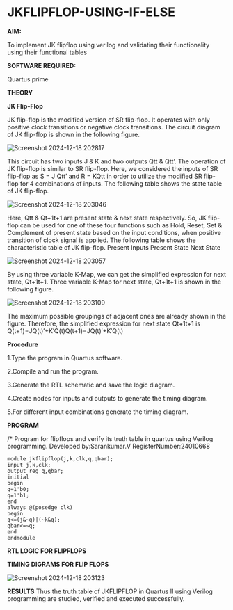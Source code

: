 # JKFLIPFLOP-USING-IF-ELSE

**AIM:** 

To implement  JK flipflop using verilog and validating their functionality using their functional tables

**SOFTWARE REQUIRED:**

Quartus prime

**THEORY**

**JK Flip-Flop**

JK flip-flop is the modified version of SR flip-flop. It operates with only positive clock transitions or negative clock transitions. The circuit diagram of JK flip-flop is shown in the following figure.


![Screenshot 2024-12-18 202817](https://github.com/user-attachments/assets/6ff996ee-c366-48d5-b3e9-796a39c69f54)


This circuit has two inputs J & K and two outputs Qtt & Qtt’. The operation of JK flip-flop is similar to SR flip-flop. Here, we considered the inputs of SR flip-flop as S = J Qtt’ and R = KQtt in order to utilize the modified SR flip-flop for 4 combinations of inputs. The following table shows the state table of JK flip-flop.

![Screenshot 2024-12-18 203046](https://github.com/user-attachments/assets/57bae1a4-f678-446e-aa73-f26d8a64682d)

 
Here, Qtt & Qt+1t+1 are present state & next state respectively. So, JK flip-flop can be used for one of these four functions such as Hold, Reset, Set & Complement of present state based on the input conditions, when positive transition of clock signal is applied. The following table shows the characteristic table of JK flip-flop. Present Inputs Present State Next State
 

![Screenshot 2024-12-18 203057](https://github.com/user-attachments/assets/1356d18d-6a66-4362-9ddc-fcb316c32859)

By using three variable K-Map, we can get the simplified expression for next state, Qt+1t+1. Three variable K-Map for next state, Qt+1t+1 is shown in the following figure.
 
![Screenshot 2024-12-18 203109](https://github.com/user-attachments/assets/225779ec-4bb8-48b3-b8a2-946b463038d6)

The maximum possible groupings of adjacent ones are already shown in the figure. Therefore, the simplified expression for next state Qt+1t+1 is Q(t+1)=JQ(t)′+K′Q(t)Q(t+1)=JQ(t)′+K′Q(t)

**Procedure**

1.Type the program in Quartus software.

2.Compile and run the program.

3.Generate the RTL schematic and save the logic diagram.

4.Create nodes for inputs and outputs to generate the timing diagram.

5.For different input combinations generate the timing diagram.


**PROGRAM**

/* Program for flipflops and verify its truth table in quartus using Verilog programming.
Developed by:Sarankumar.V RegisterNumber:24010668
```
module jkflipflop(j,k,clk,q,qbar);
input j,k,clk;
output reg q,qbar;
initial
begin
q=1'b0;
q=1'b1;
end
always @(posedge clk)
begin
q<=(j&~q)|(~k&q);
qbar<=~q;
end
endmodule
```


**RTL LOGIC FOR FLIPFLOPS**

**TIMING DIGRAMS FOR FLIP FLOPS**

![Screenshot 2024-12-18 203123](https://github.com/user-attachments/assets/eba41f55-34e7-49ae-be7f-b3eee8bacf70)

**RESULTS**
Thus the truth table of JKFLIPFLOP in Quartus II using Verilog programming are studied, verified and executed successfully.
